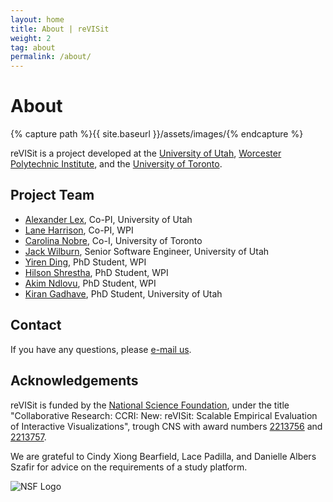 ```yaml
---
layout: home
title: About | reVISit
weight: 2
tag: about
permalink: /about/
---
```


# About

{% capture path %}{{ site.baseurl }}/assets/images/{% endcapture %}

reVISit is a project developed at the [University of Utah](https://vdl.sci.utah.edu), [Worcester Polytechnic Institute](http://web.cs.wpi.edu/~ltharrison/), and the [University of Toronto](http://www.cs.toronto.edu/~cnobre/). 
## Project Team

* [Alexander Lex](https://vdl.sci.utah.edu/team/lex/), Co-PI, University of Utah
* [Lane Harrison](http://web.cs.wpi.edu/~ltharrison/), Co-PI, WPI
* [Carolina Nobre](http://carolinanobre.com/), Co-I, University of Toronto
* [Jack Wilburn](https://jackwilburn.xyz/), Senior Software Engineer, University of Utah
* [Yiren Ding](https://dyr429.github.io/Portfolio/), PhD Student, WPI
* [Hilson Shrestha](https://hilsonshrestha.com.np/), PhD Student, WPI
* [Akim Ndlovu](https://www.proanalytics.co.uk/), PhD Student, WPI
* [Kiran Gadhave](https://www.kirangadhave.me/), PhD Student, University of Utah

## Contact

If you have any questions, please [e-mail us](mailto:alex@sci.utah.edu). 

## Acknowledgements

reVISit is funded by the [National Science Foundation](https://vdl.sci.utah.edu/projects/2022-nsf-revisit/), under the title "Collaborative Research: CCRI: New: reVISit: Scalable Empirical Evaluation of Interactive Visualizations", trough CNS with award numbers [2213756](https://www.nsf.gov/awardsearch/showAward?AWD_ID=2213756) and [2213757](https://www.nsf.gov/awardsearch/showAward?AWD_ID=2213757).

We are grateful to Cindy Xiong Bearfield, Lace Padilla, and Danielle Albers Szafir for advice on the requirements of a study platform. 

![NSF Logo]({{path}}logos/nsf.jpg) 








